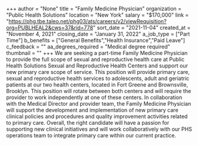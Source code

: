 +++
author = "None"
title = "Family Medicine Physician"
organization = "Public Health Solutions"
location = "New York"
salary = "$170,000"
link = "https://phg.tbe.taleo.net/phg03/ats/careers/v2/viewRequisition?org=PUBLHEAL2&cws=37&rid=778"
sort_date = "2021-11-04"
created_at = "November 4, 2021"
closing_date = "January 31, 2022"
a_job_type = ["Part Time"]
b_benefits = ["General Benefits","Health Insurance","Paid Leave"]
c_feedback = ""
aa_degrees_required = "Medical degree required"
thumbnail = ""
+++
We are seeking a part-time Family Medicine Physician to provide the full scope of sexual and reproductive health care at Public Health Solutions Sexual and Reproductive Health Centers and support our new primary care scope of service.  This position will provide primary care, sexual and reproductive health services to adolescents, adult and geriatric patients at our two health centers, located in Fort Greene and Brownsville, Brooklyn.  This position will rotate between both centers and will require the provider to work independently at one of these centers.  In collaboration with the Medical Director and provider team, the Family Medicine Physician will support the development and implementation of new primary care clinical policies and procedures and quality improvement activities related to primary care.  Overall, the right candidate will have a passion for supporting new clinical initiatives and will work collaboratively with our PHS operations team to integrate primary care within our current practice.
